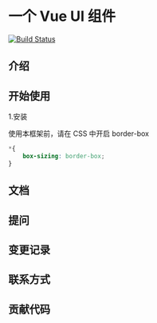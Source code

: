 # 一个 Vue UI 组件

[![Build Status](https://travis-ci.org/ZinkWu/vue-ui.svg?branch=master)](https://travis-ci.org/ZinkWu/vue-ui)

## 介绍

## 开始使用
1.安装

使用本框架前，请在 CSS 中开启 border-box
```css
*{
    box-sizing: border-box;
}
```

## 文档

## 提问

## 变更记录

## 联系方式

## 贡献代码


